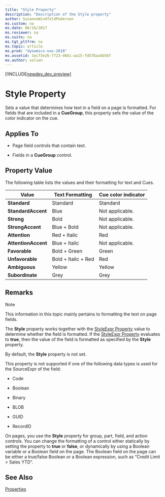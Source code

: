 ```yaml
---
title: "Style Property"
description: "Description of the Style property"
author: SusanneWindfeldPedersen
ms.custom: na
ms.date: 06/16/2017
ms.reviewer: na
ms.suite: na
ms.tgt_pltfrm: na
ms.topic: article
ms.prod: "dynamics-nav-2018"
ms.assetid: 3ac73e26-7723-46b1-aa15-fd578aa4b56f
ms.author: solsen
---
```


[!INCLUDE[newdev_dev_preview](../includes/newdev_dev_preview.md)]

# Style Property
Sets a value that determines how text in a field on a page is formatted. For fields that are included in a **CueGroup**, this property sets the value of the color indicator on the cue.  

## Applies To  

-   Page field controls that contain text.  

-   Fields in a **CueGroup** control.  

## Property Value  
 The following table lists the values and their formatting for text and Cues.  

|Value|Text Formatting|Cue color indicator|  
|-----------|---------------------|-------------------------|  
|**Standard**|Standard|Standard|  
|**StandardAccent**|Blue|Not applicable.|  
|**Strong**|Bold|Not applicable.|  
|**StrongAccent**|Blue + Bold|Not applicable.|  
|**Attention**|Red + Italic|Red|  
|**AttentionAccent**|Blue + Italic|Not applicable.|  
|**Favorable**|Bold + Green|Green|  
|**Unfavorable**|Bold + Italic + Red|Red|  
|**Ambiguous**|Yellow|Yellow|  
|**Subordinate**|Grey|Grey|  

## Remarks  

> [!NOTE]  
>  This information in this topic mainly pertains to formatting the text on page fields. <!-- For information about how to use the **Style** property for configuring Cues, see [How to: Set Up Colored Indicators on Cues by Using the Style and StyleExpr Property](devenv-How-to-Set-Up-Colored-Indicators-on-Cues-by-Using-the-Style-and-StyleExpr-Property.md).  -->

 The **Style** property works together with the [StyleExpr Property](devenv-styleexpr-property.md) value to determine whether the field is formatted. If the [StyleExpr Property](devenv-styleexpr-property.md) evaluates to **true**, then the value of the field is formatted as specified by the **Style** property.  

 By default, the **Style** property is not set.  

 This property is not supported if one of the following data types is used for the SourceExpr of the field:  

-   Code  

-   Boolean  

-   Binary  

-   BLOB  

-   GUID  

-   RecordID  

 On pages, you use the **Style** property for group, part, field, and action controls. You can change the formatting of a control either statically by setting the property to **true** or **false**, or dynamically by using a Boolean variable or a Boolean field on the page. The Boolean field on the page can be either a true/false Boolean or a Boolean expression, such as “Credit Limit > Sales YTD”.  

## See Also  
 <!-- [How to: Style Field Text on a Page](../devenv-How-to-Style-Field-Text-on-a-Page.md)   -->
 [Properties](devenv-properties.md)
